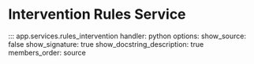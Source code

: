 # Intervention Rules Service
::: app.services.rules_intervention
    handler: python
    options:
      show_source: false
      show_signature: true
      show_docstring_description: true
      members_order: source
